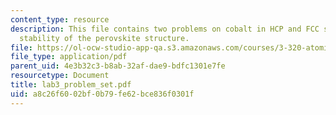 ```yaml
---
content_type: resource
description: This file contains two problems on cobalt in HCP and FCC structures and
  stability of the perovskite structure.
file: https://ol-ocw-studio-app-qa.s3.amazonaws.com/courses/3-320-atomistic-computer-modeling-of-materials-sma-5107-spring-2005/a8c26f6002bf0b79fe62bce836f0301f_lab3_problem_set.pdf
file_type: application/pdf
parent_uid: 4e3b32c3-b8ab-32af-dae9-bdfc1301e7fe
resourcetype: Document
title: lab3_problem_set.pdf
uid: a8c26f60-02bf-0b79-fe62-bce836f0301f
---
```

